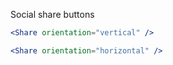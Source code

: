 Social share buttons

```jsx
<Share orientation="vertical" />
```

```jsx
<Share orientation="horizontal" />
```
